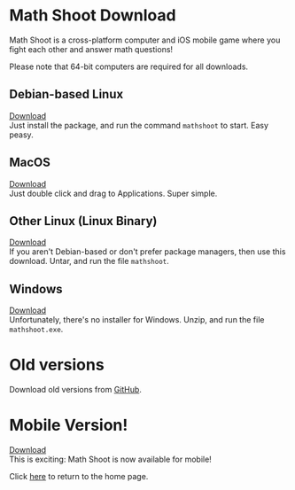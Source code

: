 # Math Shoot Download
Math Shoot is a cross-platform computer and iOS mobile game where you fight each other and answer math questions!

Please note that 64-bit computers are required for all downloads.
## Debian-based Linux
[Download](https://github.com/thecoder08/math-shoot-gui/releases/download/v1.0.2/math-shoot-gui_1.0.2_debian.deb)  
Just install the package, and run the command `mathshoot` to start. Easy peasy.
## MacOS
[Download](https://github.com/thecoder08/math-shoot-gui/releases/download/v1.0.2/math-shoot-gui_1.0.2_osx.dmg)  
Just double click and drag to Applications. Super simple.
## Other Linux (Linux Binary)
[Download](https://github.com/thecoder08/math-shoot-gui/releases/download/v1.0.2/math-shoot-gui_1.0.2_linux.tar.gz)  
If you aren't Debian-based or don't prefer package managers, then use this download. Untar, and run the file `mathshoot`.
## Windows
[Download](https://github.com/thecoder08/math-shoot-gui/releases/download/v1.0.2/math-shoot-gui_1.0.2_win.zip)  
Unfortunately, there's no installer for Windows. Unzip, and run the file `mathshoot.exe`.
# Old versions
Download old versions from [GitHub](https://github.com/thecoder08/math-shoot-gui/releases).
# Mobile Version!
[Download](https://github.com/thecoder08/math-shoot-mobile/releases/download/v1.0.2/tk.lennonswebsite.mathshoot.deb)  
This is exciting: Math Shoot is now available for mobile!

Click [here](/) to return to the home page.

<title>Math Shoot Download</title>
